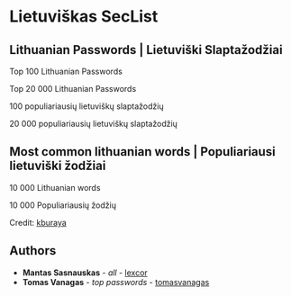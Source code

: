 # Lietuviškas SecList

## Lithuanian Passwords | Lietuviški Slaptažodžiai

Top 100 Lithuanian Passwords

Top 20 000 Lithuanian Passwords

100 populiariausių lietuviškų slaptažodžių

20 000 populiariausių lietuviškų slaptažodžių

## Most common lithuanian words | Populiariausi lietuviški žodžiai

10 000 Lithuanian words

10 000 Populiariausių žodžių

Credit: [kburaya](https://github.com/kburaya>)

## Authors

* **Mantas Sasnauskas** - *all* - [lexcor](https://github.com/lexcor)
* **Tomas Vanagas** - *top passwords* - [tomasvanagas](https://github.com/tomasvanagas)
